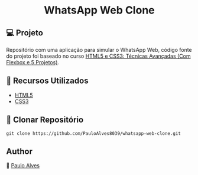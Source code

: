 <h1 align="center">WhatsApp Web Clone</h1>

## :computer: Projeto
Repositório com uma aplicação para simular o WhatsApp Web, código fonte do projeto foi baseado no curso 
[HTML5 e CSS3: Técnicas Avançadas (Com Flexbox e 5 Projetos)](https://www.udemy.com/course/html5-e-css3-tecnicas-avancadas-com-flexbox-e-3-projetos/).

## :wrench: Recursos Utilizados
- [HTML5](https://www.w3schools.com/html/)
- [CSS3](https://www.w3schools.com/css/)

## :floppy_disk: Clonar Repositório

`git clone https://github.com/PauloAlves8039/whatsapp-web-clone.git`

## Author
:boy: [Paulo Alves](https://github.com/PauloAlves8039)
